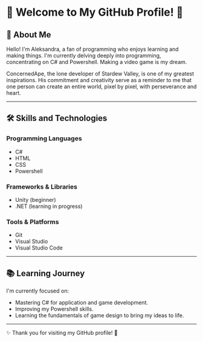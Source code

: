 # 🌟 Welcome to My GitHub Profile! 🌟

## 👋 About Me

Hello! I'm Aleksandra, a fan of programming who enjoys learning and making things. I'm currently delving deeply into programming, concentrating on C# and Powershell. Making a video game is my dream.

ConcernedApe, the lone developer of Stardew Valley, is one of my greatest inspirations.
His commitment and creativity serve as a reminder to me that one person can create an entire world, pixel by pixel, with perseverance and heart. 

---

## 🛠️ Skills and Technologies

### Programming Languages

- C#
- HTML
- CSS
- Powershell

### Frameworks & Libraries

- Unity (beginner)
- .NET (learning in progress)

### Tools & Platforms

- Git
- Visual Studio
- Visual Studio Code

---

## 📚 Learning Journey

I'm currently focused on:

- Mastering C# for application and game development.
- Improving my Powershell skills.
- Learning the fundamentals of game design to bring my ideas to life.
  
---

✨ Thank you for visiting my GitHub profile! 🚀
